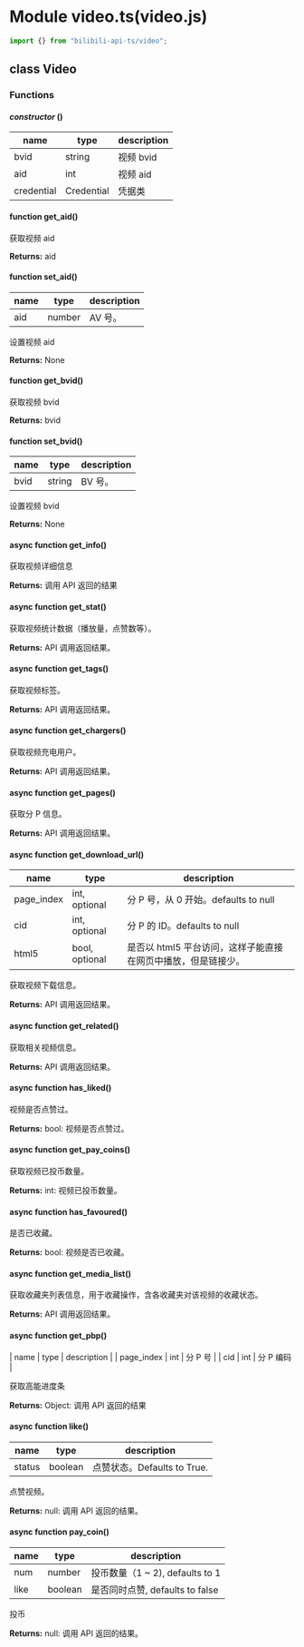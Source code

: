 # Module video.ts(video.js)

``` typescript
import {} from "bilibili-api-ts/video";
```

## class Video

### Functions

#### _constructor_ ()

| name | type | description |
| - | - | - |
| bvid | string | 视频 bvid |
| aid | int | 视频 aid |
| credential | Credential | 凭据类 |

#### function get_aid()

获取视频 aid

**Returns:** aid

#### function set_aid()

| name | type | description |
| ---- | ---- | ----------- |
| aid  | number  | AV 号。     |

设置视频 aid

**Returns:** None

#### function get_bvid()

获取视频 bvid

**Returns:** bvid

#### function set_bvid()

| name | type | description |
| ---- | ---- | ----------- |
| bvid  | string  | BV 号。     |

设置视频 bvid

**Returns:** None

#### async function get_info()

获取视频详细信息

**Returns:** 调用 API 返回的结果

#### async function get_stat()

获取视频统计数据（播放量，点赞数等）。

**Returns:** API 调用返回结果。

#### async function get_tags()

获取视频标签。

**Returns:** API 调用返回结果。

#### async function get_chargers()

获取视频充电用户。

**Returns:** API 调用返回结果。

#### async function get_pages()

获取分 P 信息。

**Returns:** API 调用返回结果。

#### async function get_download_url()

| name       | type          | description                          |
| ---------- | ------------- | ------------------------------------ |
| page_index | int, optional | 分 P 号，从 0 开始。defaults to null |
| cid        | int, optional | 分 P 的 ID。defaults to null    |
| html5      | bool, optional | 是否以 html5 平台访问，这样子能直接在网页中播放，但是链接少。 |

获取视频下载信息。

**Returns:** API 调用返回结果。

#### async function get_related()

获取相关视频信息。

**Returns:** API 调用返回结果。

#### async function has_liked()

视频是否点赞过。

**Returns:** bool: 视频是否点赞过。

#### async function get_pay_coins()

获取视频已投币数量。

**Returns:** int: 视频已投币数量。

#### async function has_favoured()

是否已收藏。

**Returns:** bool: 视频是否已收藏。

#### async function get_media_list()

获取收藏夹列表信息，用于收藏操作，含各收藏夹对该视频的收藏状态。

**Returns:** API 调用返回结果。

#### async function get_pbp()

| name | type | description |
| page_index | int | 分 P 号 |
| cid | int | 分 P 编码 |

获取高能进度条

**Returns:** Object: 调用 API 返回的结果

#### async function like()

| name | type | description |
| - | - | - |
| status | boolean | 点赞状态。Defaults to True. |

点赞视频。

**Returns:** null: 调用 API 返回的结果。

#### async function pay_coin()

| name | type | description |
| - | - | - |
| num | number | 投币数量（1 ~ 2), defaults to 1 |
| like | boolean | 是否同时点赞, defaults to false |

投币

**Returns:** null: 调用 API 返回的结果。
